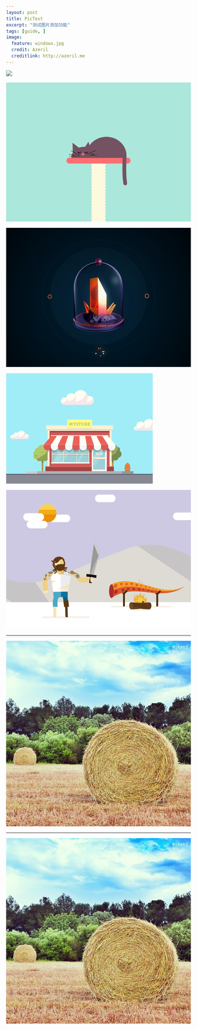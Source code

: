 ```yaml
---
layout: post
title: PicTest
excerpt: "测试图片添加功能"
tags: [guide, ]
image:
  feature: windows.jpg
  credit: Azeril
  creditlink: http://azeril.me
---
```



![](http://paw.cat/lemon/Mow.jpg)

![](/Lemon/GifCatSleeping.gif)

![](/lemon/GifShitCrystal.gif)

![](/Lemon/GifConvenienceStore.gif)

![](/lemon/GifLittleSword.gif)

---

![](lemon/Mow.jpg)

---

![](/lemon/Mow.jpg)